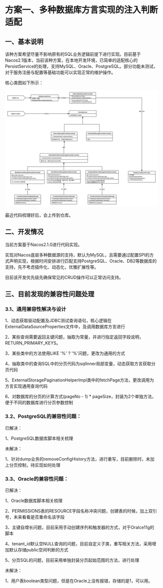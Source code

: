 # 方案一、多种数据库方言实现的注入判断适配
## 一、基本说明

该种方案希望尽量不影响原有的SQL业务逻辑前提下进行实现。目前基于Nacos2.1版本，当前该种方案，在本地开发环境，已简单的适配核心的PersistService的处理，支持MySQL、Oracle、PostgreSQL。部分功能未测试，对于服务注册与配置等基础功能可以实现正常的维护操作。

核心类图如下所示：

![方案一](../images/plan1.png)

最近代码梳理好后，会上传到仓库。

## 二、开发情况

当前方案基于Nacos2.1.0进行代码实现。

实现对Nacos底层多种数据源的支持，默认为MySQL，且需要通过配置SPI的方式声明实现，根据时间安排进行匹配支持PostgreSQL、Oracle、DB2等数据库的支持，先不考虑插件化、动态化，优雅扩展性等。

目前该开发优先级先确保常见的CRUD操作可以正常访问支持。



## 三、目前发现的兼容性问题处理

### 3.1、通用兼容性解决与设计

1、动态获取驱动配置及JDBC测试查询语句，核心逻辑在ExternalDataSourceProperties文件中，及调用数据库方言进行

2、某些查询需要返回主键问题，抽取为常量，并进行指定返回字段说明，RETURN_PRIMARY_KEYS。

3、某些类中的方法使用LIKE '%' ? '%'问题，更改为通用的方式

4、抽取类中的查询SQL中的分页代码为sqlInner局部变量，动态获取方言获取分页代码

5、ExternalStoragePaginationHelperImpl类中的fetchPage方法，更改调用为方言实现通用查询代码

6、对数据库的分页的计算方式(pageNo - 1) * pageSize，封装为2个单独方法，便于不同的数据库进行分页参数控制

### 3.2、PostgreSQL的兼容性问题：

已解决：

1、PostgreSQL数据库脚本相关梳理

未解决：

1、针对dump业务的removeConfigHistory方法，进行重写，目前删除时，未加上分页控制，待实现如何处理

### 3.3、Oracle的兼容性问题：

已解决：

1、Oracle数据库脚本相关梳理

2、PERMISSIONS表的RESOURCE字段名称冲突问题，创建表的时候，加上双引号，未来看看是否重命名该字段

3、主键自增长问题，目前采用手动创建序列和触发器的方式，对于Oralce11g的脚本

4、tenant_id默认空NULL查询的问题，目前自定义子类，重写相关方法，采用增加默认存储public空间判断的方式

5、分页SQL的问题，目前采用单独封装分页起始范围的方法，进行处理

未解决：

1、用户表boolean类型问题，但是在Oracle上没有报错，存储的是1，可以用。





















